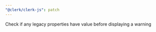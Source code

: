 ```yaml
---
"@clerk/clerk-js": patch
---
```


Check if any legacy properties have value before displaying a warning
